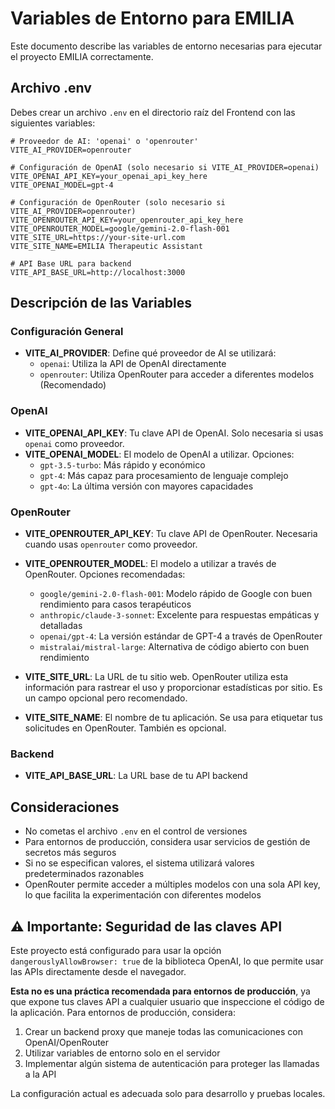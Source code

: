 # Variables de Entorno para EMILIA

Este documento describe las variables de entorno necesarias para ejecutar el proyecto EMILIA correctamente.

## Archivo .env

Debes crear un archivo `.env` en el directorio raíz del Frontend con las siguientes variables:

```
# Proveedor de AI: 'openai' o 'openrouter'
VITE_AI_PROVIDER=openrouter

# Configuración de OpenAI (solo necesario si VITE_AI_PROVIDER=openai)
VITE_OPENAI_API_KEY=your_openai_api_key_here
VITE_OPENAI_MODEL=gpt-4

# Configuración de OpenRouter (solo necesario si VITE_AI_PROVIDER=openrouter)
VITE_OPENROUTER_API_KEY=your_openrouter_api_key_here
VITE_OPENROUTER_MODEL=google/gemini-2.0-flash-001
VITE_SITE_URL=https://your-site-url.com
VITE_SITE_NAME=EMILIA Therapeutic Assistant

# API Base URL para backend
VITE_API_BASE_URL=http://localhost:3000
```

## Descripción de las Variables

### Configuración General

- **VITE_AI_PROVIDER**: Define qué proveedor de AI se utilizará:
  - `openai`: Utiliza la API de OpenAI directamente
  - `openrouter`: Utiliza OpenRouter para acceder a diferentes modelos (Recomendado)

### OpenAI

- **VITE_OPENAI_API_KEY**: Tu clave API de OpenAI. Solo necesaria si usas `openai` como proveedor.
- **VITE_OPENAI_MODEL**: El modelo de OpenAI a utilizar. Opciones:
  - `gpt-3.5-turbo`: Más rápido y económico
  - `gpt-4`: Más capaz para procesamiento de lenguaje complejo
  - `gpt-4o`: La última versión con mayores capacidades

### OpenRouter

- **VITE_OPENROUTER_API_KEY**: Tu clave API de OpenRouter. Necesaria cuando usas `openrouter` como proveedor.
- **VITE_OPENROUTER_MODEL**: El modelo a utilizar a través de OpenRouter. Opciones recomendadas:
  - `google/gemini-2.0-flash-001`: Modelo rápido de Google con buen rendimiento para casos terapéuticos
  - `anthropic/claude-3-sonnet`: Excelente para respuestas empáticas y detalladas
  - `openai/gpt-4`: La versión estándar de GPT-4 a través de OpenRouter
  - `mistralai/mistral-large`: Alternativa de código abierto con buen rendimiento

- **VITE_SITE_URL**: La URL de tu sitio web. OpenRouter utiliza esta información para rastrear el uso y proporcionar estadísticas por sitio. Es un campo opcional pero recomendado.
- **VITE_SITE_NAME**: El nombre de tu aplicación. Se usa para etiquetar tus solicitudes en OpenRouter. También es opcional.

### Backend

- **VITE_API_BASE_URL**: La URL base de tu API backend

## Consideraciones

- No cometas el archivo `.env` en el control de versiones
- Para entornos de producción, considera usar servicios de gestión de secretos más seguros
- Si no se especifican valores, el sistema utilizará valores predeterminados razonables
- OpenRouter permite acceder a múltiples modelos con una sola API key, lo que facilita la experimentación con diferentes modelos

## ⚠️ Importante: Seguridad de las claves API

Este proyecto está configurado para usar la opción `dangerouslyAllowBrowser: true` de la biblioteca OpenAI, lo que permite usar las APIs directamente desde el navegador. 

**Esta no es una práctica recomendada para entornos de producción**, ya que expone tus claves API a cualquier usuario que inspeccione el código de la aplicación. Para entornos de producción, considera:

1. Crear un backend proxy que maneje todas las comunicaciones con OpenAI/OpenRouter
2. Utilizar variables de entorno solo en el servidor
3. Implementar algún sistema de autenticación para proteger las llamadas a la API

La configuración actual es adecuada solo para desarrollo y pruebas locales. 